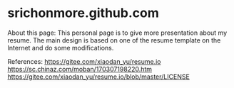 # srichonmore.github.com
About this page:
This personal page is to give more presentation about my resume.
The main design is based on one of the resume template on the Internet and do some modifications.

References:
https://gitee.com/xiaodan_yu/resume.io
https://sc.chinaz.com/moban/170307198220.htm
https://gitee.com/xiaodan_yu/resume.io/blob/master/LICENSE
